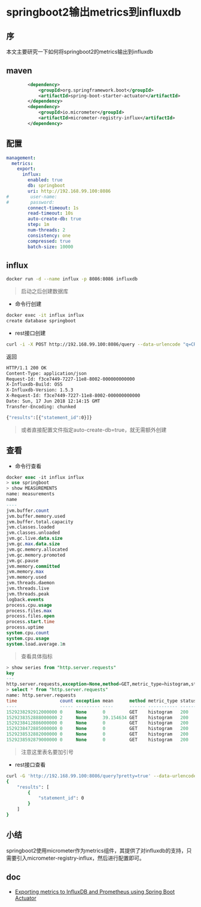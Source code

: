 # springboot2输出metrics到influxdb

## 序

本文主要研究一下如何将springboot2的metrics输出到influxdb

## maven

```xml
        <dependency>
            <groupId>org.springframework.boot</groupId>
            <artifactId>spring-boot-starter-actuator</artifactId>
        </dependency>
        <dependency>
            <groupId>io.micrometer</groupId>
            <artifactId>micrometer-registry-influx</artifactId>
        </dependency>
```

## 配置

```yaml
management:
  metrics:
    export:
      influx:
        enabled: true
        db: springboot
        uri: http://192.168.99.100:8086
#        user-name:
#        password:
        connect-timeout: 1s
        read-timeout: 10s
        auto-create-db: true
        step: 1m
        num-threads: 2
        consistency: one
        compressed: true
        batch-size: 10000
```

## influx

```bash
docker run -d --name influx -p 8086:8086 influxdb
```

> 启动之后创建数据库

- 命令行创建

```bash
docker exec -it influx influx
create database springboot
```

- rest接口创建

```bash
curl -i -X POST http://192.168.99.100:8086/query --data-urlencode "q=CREATE DATABASE springboot"
```

返回

```bash
HTTP/1.1 200 OK
Content-Type: application/json
Request-Id: f3ce7449-7227-11e8-8002-000000000000
X-Influxdb-Build: OSS
X-Influxdb-Version: 1.5.3
X-Request-Id: f3ce7449-7227-11e8-8002-000000000000
Date: Sun, 17 Jun 2018 12:14:15 GMT
Transfer-Encoding: chunked

{"results":[{"statement_id":0}]}
```

> 或者直接配置文件指定auto-create-db=true，就无需额外创建

## 查看

- 命令行查看

```sql
docker exec -it influx influx
> use springboot
> show MEASUREMENTS
name: measurements
name
----
jvm.buffer.count
jvm.buffer.memory.used
jvm.buffer.total.capacity
jvm.classes.loaded
jvm.classes.unloaded
jvm.gc.live.data.size
jvm.gc.max.data.size
jvm.gc.memory.allocated
jvm.gc.memory.promoted
jvm.gc.pause
jvm.memory.committed
jvm.memory.max
jvm.memory.used
jvm.threads.daemon
jvm.threads.live
jvm.threads.peak
logback.events
process.cpu.usage
process.files.max
process.files.open
process.start.time
process.uptime
system.cpu.count
system.cpu.usage
system.load.average.1m
```

> 查看具体指标

```sql
> show series from "http.server.requests"
key
---
http.server.requests,exception=None,method=GET,metric_type=histogram,status=200,uri=/actuator/health
> select * from "http.server.requests"
name: http.server.requests
time                count exception mean      method metric_type status sum       upper     uri
----                ----- --------- ----      ------ ----------- ------ ---       -----     ---
1529238292912000000 0     None      0         GET    histogram   200    0         72.601487 /actuator/health
1529238352888000000 2     None      39.154634 GET    histogram   200    78.309267 72.601487 /actuator/health
1529238412886000000 0     None      0         GET    histogram   200    0         72.601487 /actuator/health
1529238472885000000 0     None      0         GET    histogram   200    0         0         /actuator/health
1529238532882000000 0     None      0         GET    histogram   200    0         0         /actuator/health
1529238592879000000 0     None      0         GET    histogram   200    0         0         /actuator/health
```

> 注意这里表名要加引号

- rest接口查看

```bash
curl -G 'http://192.168.99.100:8086/query?pretty=true' --data-urlencode "db=springboot" --data-urlencode "q=SELECT \"*\" FROM \"http.server.requests\""
{
    "results": [
        {
            "statement_id": 0
        }
    ]
}
```

## 小结

springboot2使用micrometer作为metrics组件，其提供了对influxdb的支持，只需要引入micrometer-registry-influx，然后进行配置即可。

## doc

- [Exporting metrics to InfluxDB and Prometheus using Spring Boot Actuator](https://hk.saowen.com/a/ba843d5d9fc69db72381fc259ac4a6bc7f642d80097459433ad9dc1650eb3649)